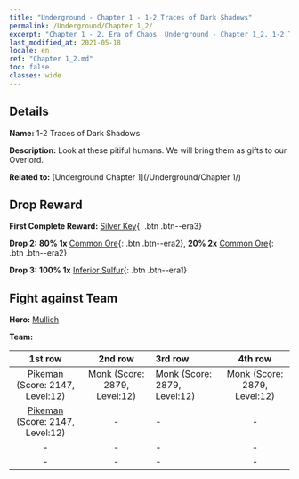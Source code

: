 ```yaml
---
title: "Underground - Chapter 1 - 1-2 Traces of Dark Shadows"
permalink: /Underground/Chapter 1_2/
excerpt: "Chapter 1 - 2. Era of Chaos  Underground - Chapter 1_2. 1-2 Traces of Dark Shadows"
last_modified_at: 2021-05-18
locale: en
ref: "Chapter 1_2.md"
toc: false
classes: wide
---
```


## Details

 **Name:** 1-2 Traces of Dark Shadows

 **Description:** Look at these pitiful humans. We will bring them as gifts to our Overlord.

 **Related to:** [Underground Chapter 1](/Underground/Chapter 1/)

## Drop Reward

 **First Complete Reward:** [Silver Key](/Items/con_693/){: .btn .btn--era3}

 **Drop 2:** **80% 1x** [Common Ore](/Items/mat_6/){: .btn .btn--era2}, **20% 2x** [Common Ore](/Items/mat_6/){: .btn .btn--era2}

 **Drop 3:** **100% 1x** [Inferior Sulfur](/Items/mat_3/){: .btn .btn--era1}


## Fight against Team
 **Hero:** [Mullich](/heroes/Mullich/)

 **Team:**


  | 1st row | 2nd row | 3rd row | 4th row |
  |:----:|:----:|:----|:----:|
  | [Pikeman](/units/Pikeman/) (Score: 2147, Level:12)  | [Monk](/units/Monk/) (Score: 2879, Level:12)  | [Monk](/units/Monk/) (Score: 2879, Level:12)  | [Monk](/units/Monk/) (Score: 2879, Level:12)  |
  | [Pikeman](/units/Pikeman/) (Score: 2147, Level:12)  | - | - | - |
  | - | - | - | - |
  | - | - | - | - |


